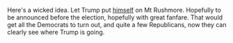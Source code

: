 Here's a wicked idea.  Let Trump put <a href="https://www.cnn.com/2020/08/10/politics/donald-trump-mt-rushmore-kristi-noem/index.html">himself</a> on Mt Rushmore. Hopefully to be announced before the election, hopefully with great fanfare. That would get all the Democrats to turn out, and quite a few Republicans, now they can clearly see where Trump is going.
